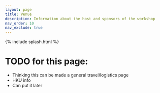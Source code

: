 ```yaml
---
layout: page
title: Venue
description: Information about the host and sponsors of the workshop
nav_order: 10
nav_exclude: true
---
```


{% include splash.html %}

# TODO for this page:

- Thinking this can be made a general travel/logistics page
- HKU info
- Can put it later

